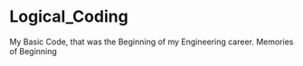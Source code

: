 # Logical_Coding
My Basic Code, that was the Beginning of my Engineering career. Memories of Beginning 
